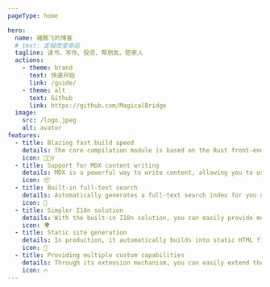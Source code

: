 ```yaml
---
pageType: home

hero:
  name: 褚鹏飞的博客
  # text: 定投改变命运
  tagline: 读书、写作、投资、帮朋友、陪家人
  actions:
    - theme: brand
      text: 快速开始
      link: /guide/
    - theme: alt
      text: Github
      link: https://github.com/MagicalBridge
  image:
    src: /logo.jpeg
    alt: avator
features:
  - title: Blazing fast build speed
    details: The core compilation module is based on the Rust front-end toolchain, providing a more ultimate development experience.
    icon: 🏃🏻‍♀️
  - title: Support for MDX content writing
    details: MDX is a powerful way to write content, allowing you to use React components in Markdown.
    icon: 📦
  - title: Built-in full-text search
    details: Automatically generates a full-text search index for you during construction, providing out-of-the-box full-text search capabilities.
    icon: 🎨
  - title: Simpler I18n solution
    details: With the built-in I18n solution, you can easily provide multi-language support for documents or components.
    icon: 🌍
  - title: Static site generation
    details: In production, it automatically builds into static HTML files, which can be easily deployed anywhere.
    icon: 🌈
  - title: Providing multiple custom capabilities
    details: Through its extension mechanism, you can easily extend theme UI and build process.
    icon: 🔥
---
```

